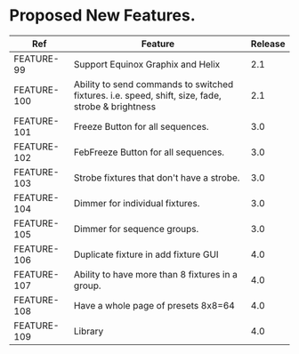 # Proposed New Features.


| Ref | Feature    | Release |
| -------- | ------- | -------- | 
| FEATURE-99 | Support Equinox Graphix and Helix | 2.1|
| FEATURE-100 | Ability to send commands to switched fixtures. i.e. speed, shift, size, fade, strobe & brightness|2.1|
| FEATURE-101 | Freeze Button for all sequences.  | 3.0    |
| FEATURE-102 | FebFreeze Button for all sequences.| 3.0     |
| FEATURE-103 | Strobe fixtures that don't have a strobe.    | 3.0    |
| FEATURE-104 | Dimmer for individual fixtures.|3.0|
| FEATURE-105 | Dimmer for sequence groups.|3.0|
| FEATURE-106 | Duplicate fixture in add fixture GUI| 4.0|
| FEATURE-107 | Ability to have more than 8 fixtures in a group.|4.0|
| FEATURE-108 | Have a whole page of presets 8x8=64 | 4.0 |
| FEATURE-109 |  Library | 4.0| 

